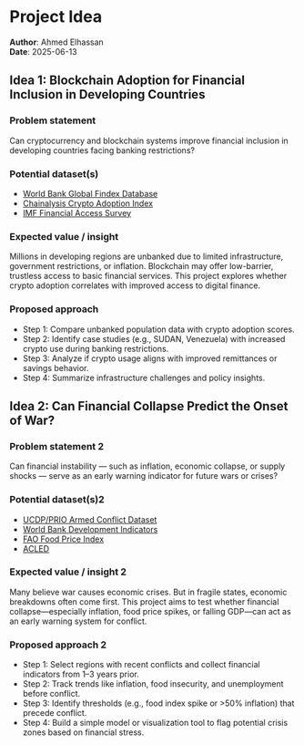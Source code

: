 # Project Idea

**Author**: Ahmed Elhassan  
**Date**: 2025-06-13

## Idea 1: Blockchain Adoption for Financial Inclusion in Developing Countries

### Problem statement

Can cryptocurrency and blockchain systems improve financial inclusion in
developing countries facing banking restrictions?

### Potential dataset(s)

- [World Bank Global Findex Database](https://globalfindex.worldbank.org/)
- [Chainalysis Crypto Adoption Index](https://www.chainalysis.com/)
- [IMF Financial Access Survey](https://data.imf.org/?sk=E5DCAB7E-A5CA-4892-A6EA-598B5463A34C)

### Expected value / insight

Millions in developing regions are unbanked due to limited infrastructure,
government restrictions, or inflation. Blockchain may offer low-barrier,
trustless access to basic financial services. This project explores whether
crypto adoption correlates with improved access to digital finance.

### Proposed approach

- Step 1: Compare unbanked population data with crypto adoption scores.
- Step 2: Identify case studies (e.g., SUDAN, Venezuela) with increased crypto
  use during banking restrictions.
- Step 3: Analyze if crypto usage aligns with improved remittances or savings
  behavior.
- Step 4: Summarize infrastructure challenges and policy insights.

## Idea 2: Can Financial Collapse Predict the Onset of War?

### Problem statement 2

Can financial instability — such as inflation, economic collapse, or supply
shocks — serve as an early warning indicator for future wars or crises?

### Potential dataset(s)2

- [UCDP/PRIO Armed Conflict Dataset](https://www.prio.org/Data/Armed-Conflict/UCDP-PRIO/)
- [World Bank Development Indicators](https://databank.worldbank.org/source/world-development-indicators)
- [FAO Food Price Index](https://www.fao.org/worldfoodsituation/foodpricesindex/en/)
- [ACLED](https://acleddata.com/)

### Expected value / insight 2

Many believe war causes economic crises. But in fragile states, economic
breakdowns often come first. This project aims to test whether financial
collapse—especially inflation, food price spikes, or falling GDP—can act as
an early warning system for conflict.

### Proposed approach 2

- Step 1: Select regions with recent conflicts and collect financial indicators
  from 1–3 years prior.
- Step 2: Track trends like inflation, food insecurity, and unemployment
  before conflict.
- Step 3: Identify thresholds (e.g., food index spike or >50% inflation) that
  precede conflict.
- Step 4: Build a simple model or visualization tool to flag potential crisis
  zones based on financial stress.
